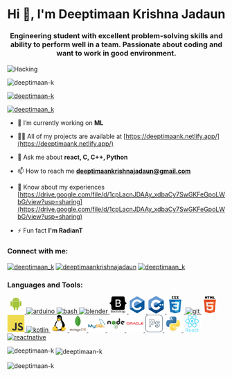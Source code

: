 <h1 align="center">Hi 👋, I'm Deeptimaan Krishna Jadaun</h1>
<h3 align="center">Engineering student with excellent problem-solving skills and ability to perform well in a team. Passionate about coding and want to work in good environment.</h3>
<img align="center" alt="Hacking" width="400" src="https://images.squarespace-cdn.com/content/v1/60479868292a5d29e69ac6b9/d2f479f8-2005-43ae-bb36-e90333fa8f19/Future_of_Artificial_Intelligence.gif?format=1500w">
<p align="left"> <img src="https://komarev.com/ghpvc/?username=deeptimaan-k&label=Profile%20views&color=0e75b6&style=flat" alt="deeptimaan-k" /> </p>

<p align="left"> <a href="https://github.com/ryo-ma/github-profile-trophy"><img src="https://github-profile-trophy.vercel.app/?username=deeptimaan-k" alt="deeptimaan-k" /></a> </p>

<p align="left"> <a href="https://twitter.com/deeptimaan_k" target="blank"><img src="https://img.shields.io/twitter/follow/deeptimaan_k?logo=twitter&style=for-the-badge" alt="deeptimaan_k" /></a> </p>

- 🔭 I’m currently working on **ML**

- 👨‍💻 All of my projects are available at [https://deeptimaank.netlify.app/](https://deeptimaank.netlify.app/)

- 💬 Ask me about **react, C, C++, Python**

- 📫 How to reach me **deeptimaankrishnajadaun@gmail.com**

- 📄 Know about my experiences [https://drive.google.com/file/d/1cpLacnJDAAy_xdbaCy7SwGKFeGpoLWbG/view?usp=sharing](https://drive.google.com/file/d/1cpLacnJDAAy_xdbaCy7SwGKFeGpoLWbG/view?usp=sharing)

- ⚡ Fun fact **I'm RadianT**

<h3 align="left">Connect with me:</h3>
<p align="left">
<a href="https://twitter.com/deeptimaan_k" target="blank"><img align="center" src="https://raw.githubusercontent.com/rahuldkjain/github-profile-readme-generator/master/src/images/icons/Social/twitter.svg" alt="deeptimaan_k" height="30" width="40" /></a>
<a href="https://fb.com/deeptimaankrishnajadaun" target="blank"><img align="center" src="https://raw.githubusercontent.com/rahuldkjain/github-profile-readme-generator/master/src/images/icons/Social/facebook.svg" alt="deeptimaankrishnajadaun" height="30" width="40" /></a>
<a href="https://instagram.com/deeptimaan_k" target="blank"><img align="center" src="https://raw.githubusercontent.com/rahuldkjain/github-profile-readme-generator/master/src/images/icons/Social/instagram.svg" alt="deeptimaan_k" height="30" width="40" /></a>
</p>

<h3 align="left">Languages and Tools:</h3>
<p align="left"> <a href="https://developer.android.com" target="_blank" rel="noreferrer"> <img src="https://raw.githubusercontent.com/devicons/devicon/master/icons/android/android-original-wordmark.svg" alt="android" width="40" height="40"/> </a> <a href="https://www.arduino.cc/" target="_blank" rel="noreferrer"> <img src="https://cdn.worldvectorlogo.com/logos/arduino-1.svg" alt="arduino" width="40" height="40"/> </a> <a href="https://www.gnu.org/software/bash/" target="_blank" rel="noreferrer"> <img src="https://www.vectorlogo.zone/logos/gnu_bash/gnu_bash-icon.svg" alt="bash" width="40" height="40"/> </a> <a href="https://www.blender.org/" target="_blank" rel="noreferrer"> <img src="https://download.blender.org/branding/community/blender_community_badge_white.svg" alt="blender" width="40" height="40"/> </a> <a href="https://getbootstrap.com" target="_blank" rel="noreferrer"> <img src="https://raw.githubusercontent.com/devicons/devicon/master/icons/bootstrap/bootstrap-plain-wordmark.svg" alt="bootstrap" width="40" height="40"/> </a> <a href="https://www.cprogramming.com/" target="_blank" rel="noreferrer"> <img src="https://raw.githubusercontent.com/devicons/devicon/master/icons/c/c-original.svg" alt="c" width="40" height="40"/> </a> <a href="https://www.w3schools.com/cpp/" target="_blank" rel="noreferrer"> <img src="https://raw.githubusercontent.com/devicons/devicon/master/icons/cplusplus/cplusplus-original.svg" alt="cplusplus" width="40" height="40"/> </a> <a href="https://www.w3schools.com/css/" target="_blank" rel="noreferrer"> <img src="https://raw.githubusercontent.com/devicons/devicon/master/icons/css3/css3-original-wordmark.svg" alt="css3" width="40" height="40"/> </a> <a href="https://git-scm.com/" target="_blank" rel="noreferrer"> <img src="https://www.vectorlogo.zone/logos/git-scm/git-scm-icon.svg" alt="git" width="40" height="40"/> </a> <a href="https://www.w3.org/html/" target="_blank" rel="noreferrer"> <img src="https://raw.githubusercontent.com/devicons/devicon/master/icons/html5/html5-original-wordmark.svg" alt="html5" width="40" height="40"/> </a> <a href="https://developer.mozilla.org/en-US/docs/Web/JavaScript" target="_blank" rel="noreferrer"> <img src="https://raw.githubusercontent.com/devicons/devicon/master/icons/javascript/javascript-original.svg" alt="javascript" width="40" height="40"/> </a> <a href="https://kotlinlang.org" target="_blank" rel="noreferrer"> <img src="https://www.vectorlogo.zone/logos/kotlinlang/kotlinlang-icon.svg" alt="kotlin" width="40" height="40"/> </a> <a href="https://www.linux.org/" target="_blank" rel="noreferrer"> <img src="https://raw.githubusercontent.com/devicons/devicon/master/icons/linux/linux-original.svg" alt="linux" width="40" height="40"/> </a> <a href="https://www.mongodb.com/" target="_blank" rel="noreferrer"> <img src="https://raw.githubusercontent.com/devicons/devicon/master/icons/mongodb/mongodb-original-wordmark.svg" alt="mongodb" width="40" height="40"/> </a> <a href="https://www.mysql.com/" target="_blank" rel="noreferrer"> <img src="https://raw.githubusercontent.com/devicons/devicon/master/icons/mysql/mysql-original-wordmark.svg" alt="mysql" width="40" height="40"/> </a> <a href="https://nodejs.org" target="_blank" rel="noreferrer"> <img src="https://raw.githubusercontent.com/devicons/devicon/master/icons/nodejs/nodejs-original-wordmark.svg" alt="nodejs" width="40" height="40"/> </a> <a href="https://www.oracle.com/" target="_blank" rel="noreferrer"> <img src="https://raw.githubusercontent.com/devicons/devicon/master/icons/oracle/oracle-original.svg" alt="oracle" width="40" height="40"/> </a> <a href="https://www.photoshop.com/en" target="_blank" rel="noreferrer"> <img src="https://raw.githubusercontent.com/devicons/devicon/master/icons/photoshop/photoshop-line.svg" alt="photoshop" width="40" height="40"/> </a> <a href="https://www.python.org" target="_blank" rel="noreferrer"> <img src="https://raw.githubusercontent.com/devicons/devicon/master/icons/python/python-original.svg" alt="python" width="40" height="40"/> </a> <a href="https://reactjs.org/" target="_blank" rel="noreferrer"> <img src="https://raw.githubusercontent.com/devicons/devicon/master/icons/react/react-original-wordmark.svg" alt="react" width="40" height="40"/> </a> <a href="https://reactnative.dev/" target="_blank" rel="noreferrer"> <img src="https://reactnative.dev/img/header_logo.svg" alt="reactnative" width="40" height="40"/> </a> </p>

<p><img align="left" src="https://github-readme-stats.vercel.app/api/top-langs?username=deeptimaan-k&show_icons=true&locale=en&layout=compact" alt="deeptimaan-k" /></p>

<p>&nbsp;<img align="center" src="https://github-readme-stats.vercel.app/api?username=deeptimaan-k&show_icons=true&locale=en" alt="deeptimaan-k" /></p>

<p><img align="center" src="https://github-readme-streak-stats.herokuapp.com/?user=deeptimaan-k&" alt="deeptimaan-k" /></p>
